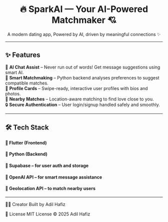 <h1 align="center">🔥 SparkAI — Your AI-Powered Matchmaker 💘</h1>

<p align="center">
  A modern dating app,  
  Powered by AI, driven by meaningful connections ✨  
</p>

---

## ✨ Features

💬 **AI Chat Assist** – Never run out of words! Get message suggestions using smart AI.  
🧠 **Smart Matchmaking** – Python backend analyses preferences to suggest compatible matches.  
📸 **Profile Cards** – Swipe-ready, interactive user profiles with bios and photos.  
📍 **Nearby Matches** – Location-aware matching to find love close to you.  
🔒 **Secure Authentication** – User login/signup handled safely and smoothly.

---

## 🛠️ Tech Stack

#### 📱 Flutter (Frontend)

#### 🐍 Python (Backend)

#### 🔐 Supabase – for user auth and storage  
#### 🧠 OpenAI API – for smart message assistance  
#### 📍 Geolocation API – to match nearby users

---


🧑‍🎤 Creator
Built by Adil Hafiz

📝 License
MIT License © 2025 Adil Hafiz

